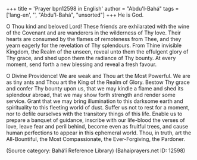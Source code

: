 +++
title = 'Prayer bpn12598 in English'
author = "Abdu'l-Bahá"
tags = ['lang-en', '', "Abdu'l-Bahá", "unsorted"]
+++
He is God.

O Thou kind and beloved Lord!  These friends are exhilarated with the wine of the Covenant and are wanderers in the wilderness of Thy love.  Their hearts are consumed by the flames of remoteness from Thee, and they yearn eagerly for the revelation of Thy splendours.  From Thine invisible Kingdom, the Realm of the unseen, reveal unto them the effulgent glory of Thy grace, and shed upon them the radiance of Thy bounty.  At every moment, send forth a new blessing and reveal a fresh favour.

O Divine Providence!  We are weak and Thou art the Most Powerful.  We are as tiny ants and Thou art the King of the Realm of Glory.  Bestow Thy grace and confer Thy bounty upon us, that we may kindle a flame and shed its splendour abroad, that we may show forth strength and render some service.  Grant that we may bring illumination to this darksome earth and spirituality to this fleeting world of dust.  Suffer us not to rest for a moment, nor to defile ourselves with the transitory things of this life.  Enable us to prepare a banquet of guidance, inscribe with our life-blood the verses of love, leave fear and peril behind, become even as fruitful trees, and cause human perfections to appear in this ephemeral world.  Thou, in truth, art the All-Bountiful, the Most Compassionate, the Ever-Forgiving, the Pardoner.

(Source category: Bahá’í Reference Library)
(Bahaiprayers.net ID: 12598)
